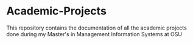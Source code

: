 # Academic-Projects
This repository contains the documentation of all the academic projects done during my Master's in Management Information Systems at OSU
